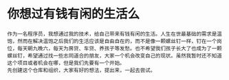 # 你想过有钱有闲的生活么
    作为一名程序员，我想通过我的技术，给自己带来有钱有闲的生活。人生在世最基础的需求是温饱，然而在解决温饱之后我们的生活应该是自由自在的，而不是像一颗螺丝钉一样，钉在一个岗位，每天朝九晚六，每天为房贷、车贷、养孩子等发愁。也不希望我们孩子长大了也成为了一颗螺丝钉，希望通过找一些志同道合的朋友，大家一个机会改变自己的现状。虽然我暂时还不知道这个项目或者机会在哪，但是我们先要有一个开始。
    先创建这个仓库和组织，大家有好的想法，提出来，一起去尝试。
